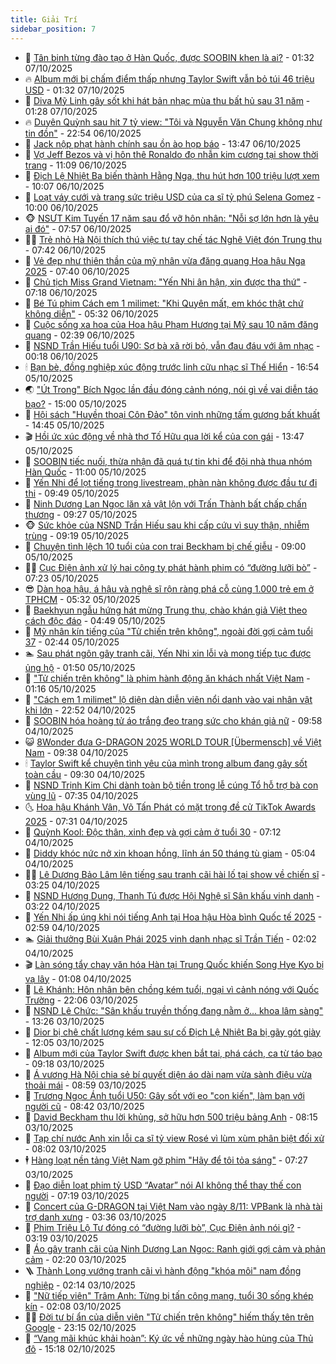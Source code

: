 ```yaml
---
title: Giải Trí
sidebar_position: 7
---
```


<!-- dantri-giai-tri:START -->
- 🤩 [Tân binh từng đào tạo ở Hàn Quốc, được SOOBIN khen là ai?](https://dantri.com.vn/giai-tri/tan-binh-tung-dao-tao-o-han-quoc-duoc-soobin-khen-la-ai-20251007060250352.htm) - 01:32 07/10/2025
- 🔥 [Album mới bị chấm điểm thấp nhưng Taylor Swift vẫn bỏ túi 46 triệu USD](https://dantri.com.vn/giai-tri/album-moi-bi-cham-diem-thap-nhung-taylor-swift-van-bo-tui-46-trieu-usd-20251006155225218.htm) - 01:32 07/10/2025
- 🚀 [Diva Mỹ Linh gây sốt khi hát bản nhạc mùa thu bất hủ sau 31 năm](https://dantri.com.vn/giai-tri/diva-my-linh-gay-sot-khi-hat-ban-nhac-mua-thu-bat-hu-sau-31-nam-20251007071943058.htm) - 01:28 07/10/2025
- 🔥 [Duyên Quỳnh sau hit 7 tỷ view: &quot;Tôi và Nguyễn Văn Chung không như tin đồn&quot;](https://dantri.com.vn/giai-tri/duyen-quynh-sau-hit-7-ty-view-toi-va-nguyen-van-chung-khong-nhu-tin-don-20251006213102902.htm) - 22:54 06/10/2025
- 🌈 [Jack nộp phạt hành chính sau ồn ào họp báo](https://dantri.com.vn/giai-tri/jack-nop-phat-hanh-chinh-sau-on-ao-hop-bao-20251006194753472.htm) - 13:47 06/10/2025
- 📝 [Vợ Jeff Bezos và vị hôn thê Ronaldo đọ nhẫn kim cương tại show thời trang](https://dantri.com.vn/giai-tri/vo-jeff-bezos-va-vi-hon-the-ronaldo-do-nhan-kim-cuong-tai-show-thoi-trang-20251006171806989.htm) - 11:09 06/10/2025
- 💪 [Địch Lệ Nhiệt Ba biến thành Hằng Nga, thu hút hơn 100 triệu lượt xem](https://dantri.com.vn/giai-tri/dich-le-nhiet-ba-bien-thanh-hang-nga-thu-hut-hon-100-trieu-luot-xem-20251006142140357.htm) - 10:07 06/10/2025
- 🤡 [Loạt váy cưới và trang sức triệu USD của ca sĩ tỷ phú Selena Gomez](https://dantri.com.vn/giai-tri/loat-vay-cuoi-va-trang-suc-trieu-usd-cua-ca-si-ty-phu-selena-gomez-20251006121651391.htm) - 10:00 06/10/2025
- 🐵 [NSƯT Kim Tuyến 17 năm sau đổ vỡ hôn nhân: &quot;Nỗi sợ lớn hơn là yêu ai đó&quot;](https://dantri.com.vn/giai-tri/nsut-kim-tuyen-17-nam-sau-do-vo-hon-nhan-noi-so-lon-hon-la-yeu-ai-do-20251006141539304.htm) - 07:57 06/10/2025
- 🧑‍🏫 [Trẻ nhỏ Hà Nội thích thú việc tự tay chế tác Nghê Việt đón Trung thu](https://dantri.com.vn/giai-tri/tre-nho-ha-noi-thich-thu-viec-tu-tay-che-tac-nghe-viet-don-trung-thu-20251006143833129.htm) - 07:42 06/10/2025
- 💂 [Vẻ đẹp như thiên thần của mỹ nhân vừa đăng quang Hoa hậu Nga 2025](https://dantri.com.vn/giai-tri/ve-dep-nhu-thien-than-cua-my-nhan-vua-dang-quang-hoa-hau-nga-2025-20251006102331231.htm) - 07:40 06/10/2025
- 🤠 [Chủ tịch Miss Grand Vietnam: &quot;Yến Nhi ân hận, xin được tha thứ&quot;](https://dantri.com.vn/giai-tri/chu-tich-miss-grand-vietnam-yen-nhi-an-han-xin-duoc-tha-thu-20251006124847521.htm) - 07:18 06/10/2025
- 🫶 [Bé Tú phim Cách em 1 milimet: &quot;Khi Quyên mất, em khóc thật chứ không diễn&quot;](https://dantri.com.vn/giai-tri/be-tu-phim-cach-em-1-milimet-khi-quyen-mat-em-khoc-that-chu-khong-dien-20251006113709091.htm) - 05:32 06/10/2025
- 🦏 [Cuộc sống xa hoa của Hoa hậu Phạm Hương tại Mỹ sau 10 năm đăng quang](https://dantri.com.vn/giai-tri/cuoc-song-xa-hoa-cua-hoa-hau-pham-huong-tai-my-sau-10-nam-dang-quang-20251006092042984.htm) - 02:39 06/10/2025
- 🧰 [NSND Trần Hiếu tuổi U90: Sợ bà xã rời bỏ, vẫn đau đáu với âm nhạc](https://dantri.com.vn/giai-tri/nsnd-tran-hieu-tuoi-u90-so-ba-xa-roi-bo-van-dau-dau-voi-am-nhac-20251005235715232.htm) - 00:18 06/10/2025
- 🕯 [Bạn bè, đồng nghiệp xúc động trước linh cữu nhạc sĩ Thế Hiển](https://dantri.com.vn/giai-tri/ban-be-dong-nghiep-xuc-dong-truoc-linh-cuu-nhac-si-the-hien-20251004155000017.htm) - 16:54 05/10/2025
- 🌏 [&quot;Út Trong&quot; Bích Ngọc lần đầu đóng cảnh nóng, nói gì về vai diễn táo bạo?](https://dantri.com.vn/giai-tri/ut-trong-bich-ngoc-lan-dau-dong-canh-nong-noi-gi-ve-vai-dien-tao-bao-20251005174720765.htm) - 15:00 05/10/2025
- 🌈 [Hội sách &quot;Huyền thoại Côn Đảo&quot; tôn vinh những tấm gương bất khuất](https://dantri.com.vn/giai-tri/hoi-sach-huyen-thoai-con-dao-ton-vinh-nhung-tam-guong-bat-khuat-20251005204813620.htm) - 14:45 05/10/2025
- 🎬 [Hồi ức xúc động về nhà thơ Tố Hữu qua lời kể của con gái](https://dantri.com.vn/giai-tri/hoi-uc-xuc-dong-ve-nha-tho-to-huu-qua-loi-ke-cua-con-gai-20251005181744609.htm) - 13:47 05/10/2025
- 👀 [SOOBIN tiếc nuối, thừa nhận đã quá tự tin khi để đội nhà thua nhóm Hàn Quốc](https://dantri.com.vn/giai-tri/soobin-tiec-nuoi-thua-nhan-da-qua-tu-tin-khi-de-doi-nha-thua-nhom-han-quoc-20251005185339269.htm) - 11:00 05/10/2025
- 🧰 [Yến Nhi để lọt tiếng trong livestream, phàn nàn không được đầu tư đi thi](https://dantri.com.vn/giai-tri/yen-nhi-de-lot-tieng-trong-livestream-phan-nan-khong-duoc-dau-tu-di-thi-20251005162254301.htm) - 09:49 05/10/2025
- 🧰 [Ninh Dương Lan Ngọc lăn xả vật lộn với Trấn Thành bất chấp chấn thương](https://dantri.com.vn/giai-tri/ninh-duong-lan-ngoc-lan-xa-vat-lon-voi-tran-thanh-bat-chap-chan-thuong-20251005140849580.htm) - 09:27 05/10/2025
- 🐵 [Sức khỏe của NSND Trần Hiếu sau khi cấp cứu vì suy thận, nhiễm trùng](https://dantri.com.vn/giai-tri/suc-khoe-cua-nsnd-tran-hieu-sau-khi-cap-cuu-vi-suy-than-nhiem-trung-20251005144031677.htm) - 09:19 05/10/2025
- 🐘 [Chuyện tình lệch 10 tuổi của con trai Beckham bị chế giễu](https://dantri.com.vn/giai-tri/chuyen-tinh-lech-10-tuoi-cua-con-trai-beckham-bi-che-gieu-20251005133617924.htm) - 09:00 05/10/2025
- 🧑‍💻 [Cục Điện ảnh xử lý hai công ty phát hành phim có “đường lưỡi bò”](https://dantri.com.vn/giai-tri/cuc-dien-anh-xu-ly-hai-cong-ty-phat-hanh-phim-co-duong-luoi-bo-20251005135017933.htm) - 07:23 05/10/2025
- 😎 [Dàn hoa hậu, á hậu và nghệ sĩ rộn ràng phá cỗ cùng 1.000 trẻ em ở TPHCM](https://dantri.com.vn/giai-tri/dan-hoa-hau-a-hau-va-nghe-si-ron-rang-pha-co-cung-1000-tre-em-o-tphcm-20251005080800350.htm) - 05:32 05/10/2025
- 🧰 [Baekhyun ngẫu hứng hát mừng Trung thu, chào khán giả Việt theo cách độc đáo](https://dantri.com.vn/giai-tri/baekhyun-ngau-hung-hat-mung-trung-thu-chao-khan-gia-viet-theo-cach-doc-dao-20251005090824219.htm) - 04:49 05/10/2025
- 🧰 [Mỹ nhân kín tiếng của &quot;Tử chiến trên không&quot;, ngoài đời gợi cảm tuổi 37](https://dantri.com.vn/giai-tri/my-nhan-kin-tieng-cua-tu-chien-tren-khong-ngoai-doi-goi-cam-tuoi-37-20251004071922509.htm) - 02:44 05/10/2025
- 🏊 [Sau phát ngôn gây tranh cãi, Yến Nhi xin lỗi và mong tiếp tục được ủng hộ](https://dantri.com.vn/giai-tri/sau-phat-ngon-gay-tranh-cai-yen-nhi-xin-loi-va-mong-tiep-tuc-duoc-ung-ho-20251005084105117.htm) - 01:50 05/10/2025
- 🌋 [&quot;Tử chiến trên không&quot; là phim hành động ăn khách nhất Việt Nam](https://dantri.com.vn/giai-tri/tu-chien-tren-khong-la-phim-hanh-dong-an-khach-nhat-viet-nam-20251004235327542.htm) - 01:16 05/10/2025
- 🔭 [&quot;Cách em 1 milimet&quot; lộ diện dàn diễn viên nổi danh vào vai nhân vật khi lớn](https://dantri.com.vn/giai-tri/cach-em-1-milimet-lo-dien-dan-dien-vien-noi-danh-vao-vai-nhan-vat-khi-lon-20251004151236241.htm) - 22:52 04/10/2025
- 📝 [SOOBIN hóa hoàng tử áo trắng đeo trang sức cho khán giả nữ](https://dantri.com.vn/giai-tri/soobin-hoa-hoang-tu-ao-trang-deo-trang-suc-cho-khan-gia-nu-20251004164326087.htm) - 09:58 04/10/2025
- 😺 [8Wonder đưa G-DRAGON 2025 WORLD TOUR [Übermensch] về Việt Nam](https://dantri.com.vn/giai-tri/8wonder-dua-g-dragon-2025-world-tour-ubermensch-ve-viet-nam-20251004163839697.htm) - 09:38 04/10/2025
- 🕯 [Taylor Swift kể chuyện tình yêu của mình trong album đang gây sốt toàn cầu](https://dantri.com.vn/giai-tri/taylor-swift-ke-chuyen-tinh-yeu-cua-minh-trong-album-dang-gay-sot-toan-cau-20251004131334755.htm) - 09:30 04/10/2025
- 🦄 [NSND Trịnh Kim Chi dành toàn bộ tiền trong lễ cúng Tổ hỗ trợ bà con vùng lũ](https://dantri.com.vn/giai-tri/nsnd-trinh-kim-chi-danh-toan-bo-tien-trong-le-cung-to-ho-tro-ba-con-vung-lu-20251004132855686.htm) - 07:35 04/10/2025
- 🌜 [Hoa hậu Khánh Vân, Võ Tấn Phát có mặt trong đề cử TikTok Awards 2025](https://dantri.com.vn/giai-tri/hoa-hau-khanh-van-vo-tan-phat-co-mat-trong-de-cu-tiktok-awards-2025-20251004124101324.htm) - 07:31 04/10/2025
- 👹 [Quỳnh Kool: Độc thân, xinh đẹp và gợi cảm ở tuổi 30](https://dantri.com.vn/giai-tri/quynh-kool-doc-than-xinh-dep-va-goi-cam-o-tuoi-30-20251004104310530.htm) - 07:12 04/10/2025
- 🚀 [Diddy khóc nức nở xin khoan hồng, lĩnh án 50 tháng tù giam](https://dantri.com.vn/giai-tri/diddy-khoc-nuc-no-xin-khoan-hong-linh-an-50-thang-tu-giam-20251004104600382.htm) - 05:04 04/10/2025
- 🧑‍💻 [Lê Dương Bảo Lâm lên tiếng sau tranh cãi hài lố tại show về chiến sĩ](https://dantri.com.vn/giai-tri/le-duong-bao-lam-len-tieng-sau-tranh-cai-hai-lo-tai-show-ve-chien-si-20251004083324591.htm) - 03:25 04/10/2025
- 🦩 [NSND Hương Dung, Thanh Tú được Hội Nghệ sĩ Sân khấu vinh danh](https://dantri.com.vn/giai-tri/nsnd-huong-dung-thanh-tu-duoc-hoi-nghe-si-san-khau-vinh-danh-20251004095933862.htm) - 03:22 04/10/2025
- 💫 [Yến Nhi ấp úng khi nói tiếng Anh tại Hoa hậu Hòa bình Quốc tế 2025](https://dantri.com.vn/giai-tri/yen-nhi-ap-ung-khi-noi-tieng-anh-tai-hoa-hau-hoa-binh-quoc-te-2025-20251004084410084.htm) - 02:59 04/10/2025
- 🏊 [Giải thưởng Bùi Xuân Phái 2025 vinh danh nhạc sĩ Trần Tiến](https://dantri.com.vn/giai-tri/giai-thuong-bui-xuan-phai-2025-vinh-danh-nhac-si-tran-tien-20251004083927665.htm) - 02:02 04/10/2025
- 🎬 [Làn sóng tẩy chay văn hóa Hàn tại Trung Quốc khiến Song Hye Kyo bị vạ lây](https://dantri.com.vn/giai-tri/lan-song-tay-chay-van-hoa-han-tai-trung-quoc-khien-song-hye-kyo-bi-va-lay-20251003114621985.htm) - 01:08 04/10/2025
- 💃 [Lê Khánh: Hôn nhân bên chồng kém tuổi, ngại vì cảnh nóng với Quốc Trường](https://dantri.com.vn/giai-tri/le-khanh-hon-nhan-ben-chong-kem-tuoi-ngai-vi-canh-nong-voi-quoc-truong-20251003134626013.htm) - 22:06 03/10/2025
- 🌊 [NSND Lê Chức: &quot;Sân khấu truyền thống đang nằm ở... khoa lâm sàng&quot;](https://dantri.com.vn/giai-tri/nsnd-le-chuc-san-khau-truyen-thong-dang-nam-o-khoa-lam-sang-20251003172415236.htm) - 13:26 03/10/2025
- 🧰 [Dior bị chê chất lượng kém sau sự cố Địch Lệ Nhiệt Ba bị gãy gót giày](https://dantri.com.vn/giai-tri/dior-bi-che-chat-luong-kem-sau-su-co-dich-le-nhiet-ba-bi-gay-got-giay-20251003172406027.htm) - 12:05 03/10/2025
- 🦣 [Album mới của Taylor Swift được khen bắt tai, phá cách, ca từ táo bạo](https://dantri.com.vn/giai-tri/album-moi-cua-taylor-swift-duoc-khen-bat-tai-pha-cach-ca-tu-tao-bao-20251003160932080.htm) - 09:18 03/10/2025
- 🥷 [Á vương Hà Nội chia sẻ bí quyết diện áo dài nam vừa sành điệu vừa thoải mái](https://dantri.com.vn/giai-tri/a-vuong-ha-noi-chia-se-bi-quyet-dien-ao-dai-nam-vua-sanh-dieu-vua-thoai-mai-20251003154025564.htm) - 08:59 03/10/2025
- 🦏 [Trương Ngọc Ánh tuổi U50: Gây sốt với eo &quot;con kiến&quot;, làm bạn với người cũ](https://dantri.com.vn/giai-tri/truong-ngoc-anh-tuoi-u50-gay-sot-voi-eo-con-kien-lam-ban-voi-nguoi-cu-20251002020527905.htm) - 08:42 03/10/2025
- 🫶 [David Beckham thu lời khủng, sở hữu hơn 500 triệu bảng Anh](https://dantri.com.vn/giai-tri/david-beckham-thu-loi-khung-so-huu-hon-500-trieu-bang-anh-20251003121926420.htm) - 08:15 03/10/2025
- 💼 [Tạp chí nước Anh xin lỗi ca sĩ tỷ view Rosé vì lùm xùm phân biệt đối xử](https://dantri.com.vn/giai-tri/tap-chi-nuoc-anh-xin-loi-ca-si-ty-view-rose-vi-lum-xum-phan-biet-doi-xu-20251003121318157.htm) - 08:02 03/10/2025
- 🕴 [Hàng loạt nền tảng Việt Nam gỡ phim &quot;Hãy để tôi tỏa sáng&quot;](https://dantri.com.vn/giai-tri/hang-loat-nen-tang-viet-nam-go-phim-hay-de-toi-toa-sang-20251003141510442.htm) - 07:27 03/10/2025
- 🐲 [Đạo diễn loạt phim tỷ USD “Avatar” nói AI không thể thay thế con người](https://dantri.com.vn/giai-tri/dao-dien-loat-phim-ty-usd-avatar-noi-ai-khong-the-thay-the-con-nguoi-20251003103850873.htm) - 07:19 03/10/2025
- 🐘 [Concert của G-DRAGON tại Việt Nam vào ngày 8/11: VPBank là nhà tài trợ danh xưng](https://dantri.com.vn/giai-tri/concert-cua-g-dragon-tai-viet-nam-vao-ngay-811-vpbank-la-nha-tai-tro-danh-xung-20251003102004331.htm) - 03:36 03/10/2025
- 🤭 [Phim Triệu Lộ Tư đóng có “đường lưỡi bò”, Cục Điện ảnh nói gì?](https://dantri.com.vn/giai-tri/phim-trieu-lo-tu-dong-co-duong-luoi-bo-cuc-dien-anh-noi-gi-20251003100855066.htm) - 03:19 03/10/2025
- 💯 [Áo gây tranh cãi của Ninh Dương Lan Ngọc: Ranh giới gợi cảm và phản cảm](https://dantri.com.vn/giai-tri/ao-gay-tranh-cai-cua-ninh-duong-lan-ngoc-ranh-gioi-goi-cam-va-phan-cam-20251002230358075.htm) - 02:20 03/10/2025
- 🪜 [Thành Long vướng tranh cãi vì hành động &quot;khóa môi&quot; nam đồng nghiệp](https://dantri.com.vn/giai-tri/thanh-long-vuong-tranh-cai-vi-hanh-dong-khoa-moi-nam-dong-nghiep-20251003090024618.htm) - 02:14 03/10/2025
- 👹 [&quot;Nữ tiếp viên&quot; Trâm Anh: Từng bị tấn công mạng, tuổi 30 sống khép kín](https://dantri.com.vn/giai-tri/nu-tiep-vien-tram-anh-tung-bi-tan-cong-mang-tuoi-30-song-khep-kin-20251003023401267.htm) - 02:08 03/10/2025
- 🧑‍🏫 [Đời tư bí ẩn của diễn viên &quot;Tử chiến trên không&quot; hiếm thấy tên trên Google](https://dantri.com.vn/giai-tri/doi-tu-bi-an-cua-dien-vien-tu-chien-tren-khong-hiem-thay-ten-tren-google-20251002090613204.htm) - 23:15 02/10/2025
- 🐘 [“Vang mãi khúc khải hoàn”: Ký ức về những ngày hào hùng của Thủ đô](https://dantri.com.vn/giai-tri/vang-mai-khuc-khai-hoan-ky-uc-ve-nhung-ngay-hao-hung-cua-thu-do-20251002204059685.htm) - 15:18 02/10/2025<!-- dantri-giai-tri:END -->
